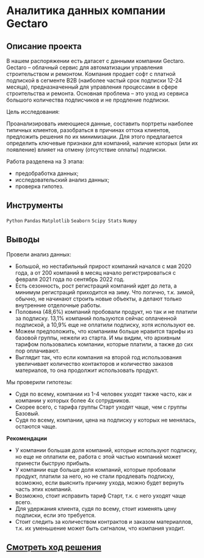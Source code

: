 # Аналитика данных компании Gectaro
## Описание проекта
В нашем распоряжении есть датасет с данными компании Gectaro. Gectaro – облачный сервис для автоматизации управления строительством и ремонтом.
Компания продает софт с платной подпиской в сегменте B2B (наиболее частый срок подписки 12-24 месяца), предназначенный для управления процессами в сфере строительства и ремонта.
Основная проблема – это уход из сервиса большого количества подписчиков и не продление подписки.
  

Цель исследования:

Проанализировать имеющиеся данные, составить портреты наиболее типичных клиентов, разобраться в причинах оттока клиентов, предложить решения по их минимизации. Для этого предлагается определить ключевые признаки для компаний, наличие которых (или их появление) влияет на отмену (отсутствие оплаты) подписки.
 

  
Работа разделена на 3 этапа:
- предобработка данных;
- исследовательский анализ данных;
- проверка гипотез.

## Инструменты

`Python` `Pandas` `Matplotlib` `Seaborn` `Scipy Stats` `Numpy`


## Выводы

Провели анализ данных:
- Большой, но нестабильный прирост компаний начался с мая 2020 года, а от 200 компаний в месяц начало регистрироваться с февраля 2021 года по сентябрь 2022 год.  
- Есть сезонность, рост регистраций компаний идет до лета, а минимум регистраций приходится на зиму.  Что логично, т.к. зимой, обычно, не начинают строить новые объекты, а делают только внутренние отделочные работы.
- Половина (48,6%) компаний пробовали продукт, но так и не платили за подписку. 13,1% компаний пользуются сейчас оплаченной подпиской, а 10,9% еще не оплатили подписку, хотя используют ее.
- Можем предположить, что компаниям больше нравится тарифы из базовой группы, нежели из старта. И мы видим, что архивным тарифом пользовались компании, которые платили, а также до сих пор оплачивают.
- Выглядит так, что если компания на второй год использования увеличивает количество контакторов и количество заказов материалов, то она продолжит использовать продукт.

Мы проверили гипотезы:  
- Судя по всему, компании из 1-4 человек уходят также часто, как и компании у которых более 4х сотрудников.
- Скорее всего, с тарифа группы Старт уходят чаще, чем с группы Базовый.
- Судя по всему, компании, цена на подписку у которых не менялась, остаются чаще.

  
**Рекомендации**  
- У компании большая доля компаний, которые используют подписку, но еще не оплатили ее, работа с этой частью компаний может принести быструю прибыль.  
- У компании еще больше доля компаний, которые пробовали продукт, платили за него, но не стали продлевать подписку, возможно, если выяснить причину ухода, можно будет вернуть часть этих компаний.  
- Возможно, стоит исправить тариф Старт, т.к. с него уходят чаще всего.
- Для удержания клиента, судя по всему, стоит изменять цену подписки, если это требуется.
- Стоит следить за количеством контрактов и заказом материаллов, т.к. их уменьшение может быть сигналом, что компания уходит. 


## [Cмотреть ход решения](https://github.com/laringerman/data_analyst_portfolio/blob/main/19-gectaro/gectaro.ipynb)
